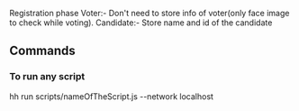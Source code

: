 Registration phase
Voter:- Don't need to store info of voter(only face image to check while voting).
Candidate:- Store name and id of the candidate

## Commands

### To run any script

hh run scripts/nameOfTheScript.js --network localhost
